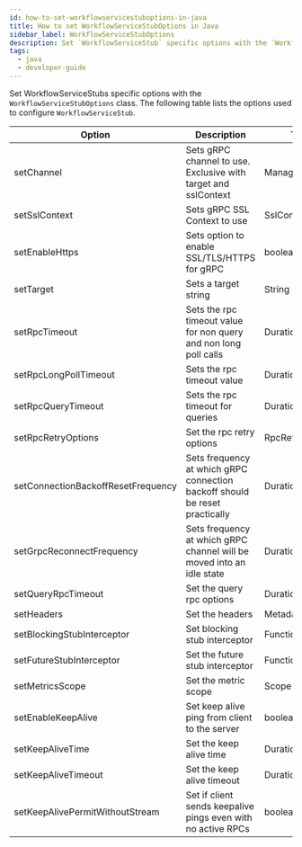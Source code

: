 ```yaml
---
id: how-to-set-workflowservicestuboptions-in-java
title: How to set WorkflowServiceStubOptions in Java
sidebar_label: WorkflowServiceStubOptions
description: Set `WorkflowServiceStub` specific options with the `WorkflowServiceStubOptions` class.
tags:
  - java
  - developer-guide
---
```


Set WorkflowServiceStubs specific options with the `WorkflowServiceStubOptions` class.
The following table lists the options used to configure `WorkflowServiceStub`.

| Option                             | Description                                                                 | Type            |
| ---------------------------------- | --------------------------------------------------------------------------- | --------------- |
| setChannel                         | Sets gRPC channel to use. Exclusive with target and sslContext              | ManagedChannel  |
| setSslContext                      | Sets gRPC SSL Context to use                                                | SslContext      |
| setEnableHttps                     | Sets option to enable SSL/TLS/HTTPS for gRPC                                | boolean         |
| setTarget                          | Sets a target string                                                        | String          |
| setRpcTimeout                      | Sets the rpc timeout value for non query and non long poll calls            | Duration        |
| setRpcLongPollTimeout              | Sets the rpc timeout value                                                  | Duration        |
| setRpcQueryTimeout                 | Sets the rpc timeout for queries                                            | Duration        |
| setRpcRetryOptions                 | Set the rpc retry options                                                   | RpcRetryOptions |
| setConnectionBackoffResetFrequency | Sets frequency at which gRPC connection backoff should be reset practically | Duration        |
| setGrpcReconnectFrequency          | Sets frequency at which gRPC channel will be moved into an idle state       | Duration        |
| setQueryRpcTimeout                 | Set the query rpc options                                                   | Duration        |
| setHeaders                         | Set the headers                                                             | Metadata        |
| setBlockingStubInterceptor         | Set blocking stub interceptor                                               | Function        |
| setFutureStubInterceptor           | Set the future stub interceptor                                             | Function        |
| setMetricsScope                    | Set the metric scope                                                        | Scope           |
| setEnableKeepAlive                 | Set keep alive ping from client to the server                               | boolean         |
| setKeepAliveTime                   | Set the keep alive time                                                     | Duration        |
| setKeepAliveTimeout                | Set the keep alive timeout                                                  | Duration        |
| setKeepAlivePermitWithoutStream    | Set if client sends keepalive pings even with no active RPCs                | boolean         |
